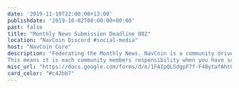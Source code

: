 ```yaml
---
date: '2019-11-19T22:00:00+13:00'
publishdate: '2019-10-02T00:00:00+00:00'
past: false
title: "Monthly News Submission Deadline 002"
location: "NavCoin Discord #social-media"
host: "NavCoin Core"
description: "Federating the Monthly News. NavCoin is a community driven project, it makes some sense to make the monthly newsletter a federated publication based on user submissions.
This means it is each community members responsibility when you have some news to share about progress in your NavCoin project, an exchange listing you’ve helped secure, the community fund / payment proposal you’ve submitted, the youtube video you’ve made, the article you’ve written or anything you’ve contributed to the NavCoin project, you would submit a brief write up here which will then appear in the next monthly newsletter. The deadline for submissions is the third Tuesday of every month with the newsletter being published on the third Wednesday of every month and syndicated through all of our social channels, mailing lists and websites."
misc_url: "https://docs.google.com/forms/d/e/1FAIpQLSdgpF7f-F48ytafAhtOxr989YLNsBGaG7AW2h-obbfnSwjPZA/viewform"
card_color: "#c42bb7"
---
```

